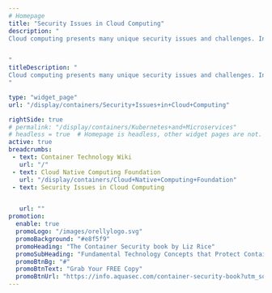 ```yaml
---
# Homepage
title: "Security Issues in Cloud Computing"
description: "
Cloud computing presents many unique security issues and challenges. In the cloud, data is stored with a third-party provider and accessed over the internet. This means visibility and control over that data is limited. It also raises the question of how it can be properly secured. It is imperative everyone understands their respective role and the security issues inherent in cloud computing. This page gathers resources about security issues in cloud computing and how to handle them.


"
titleDescription: "
Cloud computing presents many unique security issues and challenges. In the cloud, data is stored with a third-party provider and accessed over the internet. This means visibility and control over that data is limited. It also raises the question of how it can be properly secured. It is imperative everyone understands their respective role and the security issues inherent in cloud computing. This page gathers resources about security issues in cloud computing and how to handle them.
" 

type: "widget_page"
url: "/display/containers/Security+Issues+in+Cloud+Computing" 

rightSide: true 
# permalink: "/display/containers/Kubernetes+and+Microservices"
# headless = true  # Homepage is headless, other widget pages are not.
active: true
breadcrumbs:
 - text: Container Technology Wiki
   url: "/"
 - text: Cloud Native Computing Foundation
   url: "/display/containers/Cloud+Native+Computing+Foundation"
 - text: Security Issues in Cloud Computing


   url: ""
promotion:
  enable: true
  promoLogo: "/images/orellylogo.svg"
  promoBackground: "#e8f5f9"
  promoHeading: "The Container Security book by Liz Rice"
  promoSubHeading: "Fundamental Technology Concepts that Protect Containerized Applications"
  promoBtnBg: "#"
  promoBtnText: "Grab Your FREE Copy"
  promoBtnUrl: "https://info.aquasec.com/container-security-book?utm_source=wiki"
---
```


